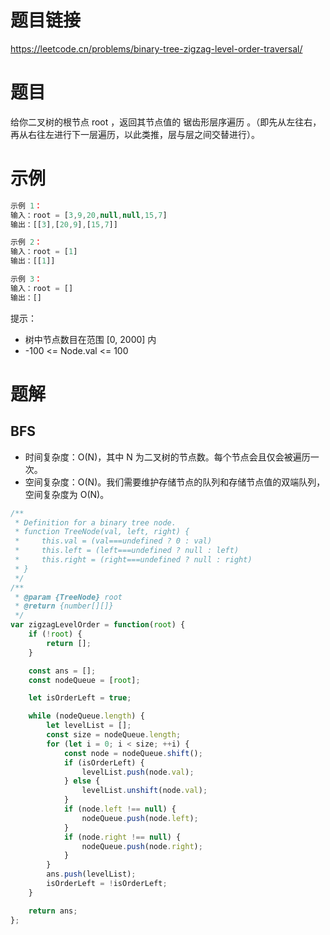
# 题目链接

https://leetcode.cn/problems/binary-tree-zigzag-level-order-traversal/

# 题目

给你二叉树的根节点 root ，返回其节点值的 锯齿形层序遍历 。（即先从左往右，再从右往左进行下一层遍历，以此类推，层与层之间交替进行）。

# 示例

```js
示例 1：
输入：root = [3,9,20,null,null,15,7]
输出：[[3],[20,9],[15,7]]

示例 2：
输入：root = [1]
输出：[[1]]

示例 3：
输入：root = []
输出：[]

```

提示：

- 树中节点数目在范围 [0, 2000] 内
- -100 <= Node.val <= 100

# 题解

## BFS

- 时间复杂度：O(N)，其中 N 为二叉树的节点数。每个节点会且仅会被遍历一次。
- 空间复杂度：O(N)。我们需要维护存储节点的队列和存储节点值的双端队列，空间复杂度为 O(N)。

```js
/**
 * Definition for a binary tree node.
 * function TreeNode(val, left, right) {
 *     this.val = (val===undefined ? 0 : val)
 *     this.left = (left===undefined ? null : left)
 *     this.right = (right===undefined ? null : right)
 * }
 */
/**
 * @param {TreeNode} root
 * @return {number[][]}
 */
var zigzagLevelOrder = function(root) {
    if (!root) {
        return [];
    }

    const ans = [];
    const nodeQueue = [root];

    let isOrderLeft = true;

    while (nodeQueue.length) {
        let levelList = [];
        const size = nodeQueue.length;
        for (let i = 0; i < size; ++i) {
            const node = nodeQueue.shift();
            if (isOrderLeft) {
                levelList.push(node.val);
            } else {
                levelList.unshift(node.val);
            }
            if (node.left !== null) {
                nodeQueue.push(node.left);
            }
            if (node.right !== null) {
                nodeQueue.push(node.right);
            }
        }            
        ans.push(levelList);
        isOrderLeft = !isOrderLeft;
    }

    return ans;
};
```
